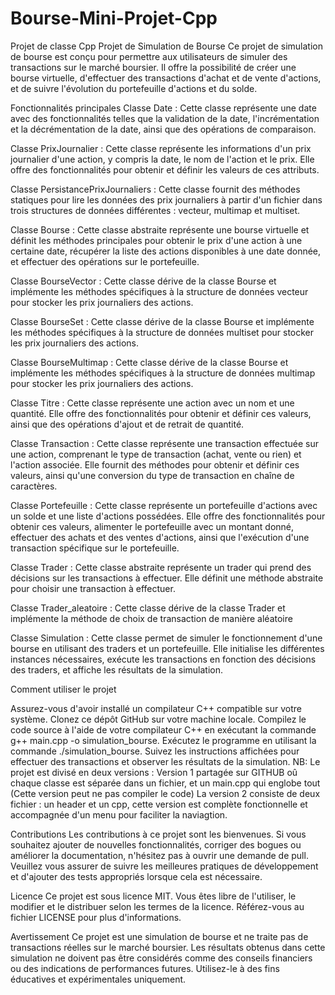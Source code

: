 # Bourse-Mini-Projet-Cpp
Projet de classe Cpp
Projet de Simulation de Bourse
Ce projet de simulation de bourse est conçu pour permettre aux utilisateurs de simuler des transactions sur le marché boursier. Il offre la possibilité de créer une bourse virtuelle, d'effectuer des transactions d'achat et de vente d'actions, et de suivre l'évolution du portefeuille d'actions et du solde.

Fonctionnalités principales
Classe Date : Cette classe représente une date avec des fonctionnalités telles que la validation de la date, l'incrémentation et la décrémentation de la date, ainsi que des opérations de comparaison.

Classe PrixJournalier : Cette classe représente les informations d'un prix journalier d'une action, y compris la date, le nom de l'action et le prix. Elle offre des fonctionnalités pour obtenir et définir les valeurs de ces attributs.

Classe PersistancePrixJournaliers : Cette classe fournit des méthodes statiques pour lire les données des prix journaliers à partir d'un fichier dans trois structures de données différentes : vecteur, multimap et multiset.

Classe Bourse : Cette classe abstraite représente une bourse virtuelle et définit les méthodes principales pour obtenir le prix d'une action à une certaine date, récupérer la liste des actions disponibles à une date donnée, et effectuer des opérations sur le portefeuille.

Classe BourseVector : Cette classe dérive de la classe Bourse et implémente les méthodes spécifiques à la structure de données vecteur pour stocker les prix journaliers des actions.

Classe BourseSet : Cette classe dérive de la classe Bourse et implémente les méthodes spécifiques à la structure de données multiset pour stocker les prix journaliers des actions.

Classe BourseMultimap : Cette classe dérive de la classe Bourse et implémente les méthodes spécifiques à la structure de données multimap pour stocker les prix journaliers des actions.

Classe Titre : Cette classe représente une action avec un nom et une quantité. Elle offre des fonctionnalités pour obtenir et définir ces valeurs, ainsi que des opérations d'ajout et de retrait de quantité.

Classe Transaction : Cette classe représente une transaction effectuée sur une action, comprenant le type de transaction (achat, vente ou rien) et l'action associée. Elle fournit des méthodes pour obtenir et définir ces valeurs, ainsi qu'une conversion du type de transaction en chaîne de caractères.

Classe Portefeuille : Cette classe représente un portefeuille d'actions avec un solde et une liste d'actions possédées. Elle offre des fonctionnalités pour obtenir ces valeurs, alimenter le portefeuille avec un montant donné, effectuer des achats et des ventes d'actions, ainsi que l'exécution d'une transaction spécifique sur le portefeuille.

Classe Trader : Cette classe abstraite représente un trader qui prend des décisions sur les transactions à effectuer. Elle définit une méthode abstraite pour choisir une transaction à effectuer.

Classe Trader_aleatoire : Cette classe dérive de la classe Trader et implémente la méthode de choix de transaction de manière aléatoire

Classe Simulation : Cette classe permet de simuler le fonctionnement d'une bourse en utilisant des traders et un portefeuille. Elle initialise les différentes instances nécessaires, exécute les transactions en fonction des décisions des traders, et affiche les résultats de la simulation.


Comment utiliser le projet

Assurez-vous d'avoir installé un compilateur C++ compatible sur votre système.
Clonez ce dépôt GitHub sur votre machine locale.
Compilez le code source à l'aide de votre compilateur C++ en exécutant la commande g++ main.cpp -o simulation_bourse.
Exécutez le programme en utilisant la commande ./simulation_bourse.
Suivez les instructions affichées pour effectuer des transactions et observer les résultats de la simulation.
NB: Le projet est divisé en deux versions : 
Version 1 partagée sur GITHUB oû chaque classe est séparée dans un fichier, et un main.cpp qui englobe tout (Cette version peut ne pas compiler le code)
La version 2 consiste de deux fichier : un header et un cpp, cette version est complète fonctionnelle et accompagnée d'un menu pour faciliter la naviagtion.

Contributions
Les contributions à ce projet sont les bienvenues. Si vous souhaitez ajouter de nouvelles fonctionnalités, corriger des bogues ou améliorer la documentation, n'hésitez pas à ouvrir une demande de pull. Veuillez vous assurer de suivre les meilleures pratiques de développement et d'ajouter des tests appropriés lorsque cela est nécessaire.

Licence
Ce projet est sous licence MIT. Vous êtes libre de l'utiliser, le modifier et le distribuer selon les termes de la licence. Référez-vous au fichier LICENSE pour plus d'informations.

Avertissement
Ce projet est une simulation de bourse et ne traite pas de transactions réelles sur le marché boursier. Les résultats obtenus dans cette simulation ne doivent pas être considérés comme des conseils financiers ou des indications de performances futures. Utilisez-le à des fins éducatives et expérimentales uniquement.
